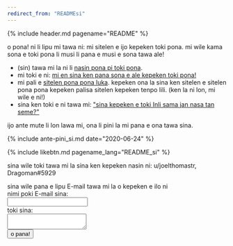 ```yaml
---
redirect_from: "READMEsi"
---
```


{% include header.md pagename="README" %}

o pona! ni li lipu mi tawa ni: mi sitelen e ijo kepeken toki pona. mi wile kama sona e toki pona li musi li pana e musi e sona tawa ale!

- (sin) tawa mi la ni li [nasin pona pi toki pona](https://joelthomastr.github.io/tokipona/nasin-pona-pi-toki-pona_si).
- mi toki e ni: [mi en sina ken pana sona e ale kepeken toki pona!](https://joelthomastr.github.io/tokipona/pana-sona-ale_si)
- mi pali e [sitelen pona pona luka](https://joelthomastr.github.io/tokipona/sitelen-pona-pona-luka_si). kepeken ona la sina ken sitelen e sitelen pona pona kepeken palisa sitelen kepeken tenpo lili. (ken la ni lon, mi wile e ni!)
- sina ken toki e ni tawa mi: ["sina kepeken e toki Inli sama jan nasa tan seme?"](https://joelthomastr.github.io/tokipona/kepeken-pi-toki-inli_si)

ijo ante mute li lon lawa mi, ona li pini la mi pana e ona tawa sina.

{% include ante-pini_si.md date="2020-06-24" %}

{% include likebtn.md pagename_lang="README_si" %}

sina wile toki tawa mi la sina ken kepeken nasin ni:
u/joelthomastr, Dragoman#5929

<form
  action="https://formspree.io/xpzyllzr"
  method="POST"
>
  <label>
    sina wile pana e lipu E-mail tawa mi la o kepeken e ilo ni<br>nimi poki E-mail sina:<br>
    <input type="text" name="_replyto">
  </label><br>
  <label>
    toki sina:<br>
    <textarea name="message"></textarea>
  </label>
<br>
  <button type="submit">o pana!</button>
